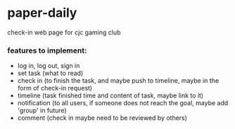 # paper-daily
check-in web page for cjc gaming club

### features to implement:
* log in, log out, sign in
* set task (what to read)
* check in (to finish the task, and maybe push to timeline, maybe in the form of check-in request)
* timeline (task finished time and content of task, maybe link to it)
* notification (to all users, if someone does not reach the goal, maybe add 'group' in future)
* comment (check in maybe need to be reviewed by others)

